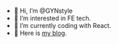 - 👋 Hi, I’m @GYNstyle
- 👀 I’m interested in FE tech.
- 🌱 I’m currently coding with React.
- 💞️ Here is [my blog](https://guoyanning.com/).

<!---
GYNstyle/GYNstyle is a ✨ special ✨ repository because its `README.md` (this file) appears on your GitHub profile.
You can click the Preview link to take a look at your changes.
--->
